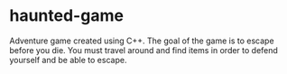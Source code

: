 # haunted-game
Adventure game created using C++. The goal of the game is to escape before you die. You must travel around and find items in order to defend yourself and be able to escape.
